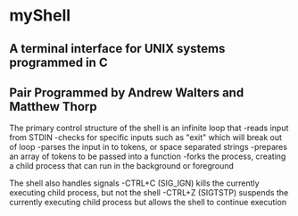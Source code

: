 myShell
==========
A terminal interface for UNIX systems programmed in C
----------
Pair Programmed by **Andrew Walters** and **Matthew Thorp**
----------
The primary control structure of the shell is an infinite loop that
-reads input from STDIN
-checks for specific inputs such as "exit" which will break out of loop
-parses the input in to tokens, or space separated strings
-prepares an array of tokens to be passed into a function
-forks the process, creating a child process that can run in the background or foreground

The shell also handles signals
-CTRL+C (SIG_IGN) kills the currently executing child process, but not the shell
-CTRL+Z (SIGTSTP) suspends the currently executing child process but allows the shell to continue execution
